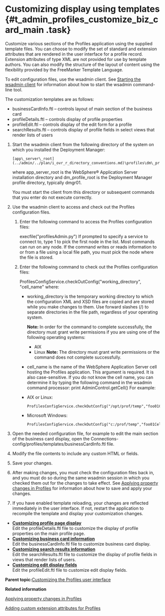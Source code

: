 # Customizing display using templates {#t_admin_profiles_customize_biz_card_main .task}

Customize various sections of the Profiles application using the supplied template files. You can choose to modify the set of standard and extension attributes that are rendered in the user interface for a profile record. Extension attributes of type XML are not provided for use by template authors. You can also modify the structure of the layout of content using the flexibility provided by the FreeMarker Template Language.

To edit configuration files, use the wsadmin client. See [Starting the wsadmin client](../admin/t_admin_wsadmin_starting.md) for information about how to start the wsadmin command-line tool.

The customization templates are as follows:

-   businessCardInfo.ftl – controls layout of main section of the business card
-   profileDetails.ftl – controls display of profile properties
-   profileEdit.ftl – controls display of the edit form for a profile
-   searchResults.ftl – controls display of profile fields in select views that render lists of users

1.  Start the wsadmin client from the following directory of the system on which you installed the Deployment Manager:

    ```
    [app\_server\_root](../admin/../plan/i_ovr_r_directory_conventions.md)\profiles\dm\_profile\_root\bin
    ```

    where app\_server\_root is the WebSphere® Application Server installation directory and dm\_profile\_root is the Deployment Manager profile directory, typically dmgr01.

    You must start the client from this directory or subsequent commands that you enter do not execute correctly.

2.  Use the wsadmin client to access and check out the Profiles configuration files.

    1.  Enter the following command to access the Profiles configuration files:

        execfile\("profilesAdmin.py"\) If prompted to specify a service to connect to, type 1 to pick the first node in the list. Most commands can run on any node. If the command writes or reads information to or from a file using a local file path, you must pick the node where the file is stored.

    2.  Enter the following command to check out the Profiles configuration files:

        ProfilesConfigService.checkOutConfig\("working\_directory", "cell\_name" where:

        -   working\_directory is the temporary working directory to which the configuration XML and XSD files are copied and are stored while you make changes to them. Use forward slashes \(/\) to separate directories in the file path, regardless of your operating system.

            **Note:** In order for the command to complete successfully, the directory must grant write permissions if you are using one of the following operating systems:

            -   AIX
            -   Linux
            **Note:** The directory must grant write permissions or the command does not complete successfully.

        -   cell\_name is the name of the WebSphere Application Server cell hosting the Profiles application. This argument is required. It is also case-sensitive. If you do not know the cell name, you can determine it by typing the following command in the wsadmin command processor: print AdminControl.getCell\(\)
        For example:

        -   AIX or Linux:

            ```
            ProfilesConfigService.checkOutConfig("/opt/prof/temp","foo01Cell01")
            ```

        -   Microsoft Windows:

            ```
            ProfilesConfigService.checkOutConfig("c:/prof/temp","foo01Cell01")
            ```

3.  Open the needed configuration file, for example to edit the main section of the business card display, open the Connections-config/profiles/templates/businessCardInfo.ftl file.

4.  Modify the file contents to include any custom HTML or fields.

5.  Save your changes.

6.  After making changes, you must check the configuration files back in, and you must do so during the same wsadmin session in which you checked them out for the changes to take effect. See [Applying property changes in Profiles](../admin/t_admin_profiles_save_changes.md) for information about how to save and apply your changes.

7.  If you have enabled template reloading, your changes are reflected immediately in the user interface. If not, restart the application to recompile the template and display your customization changes.


-   **[Customizing profile page display](../customize/t_admin_profiles_tbl_layout.md)**  
Edit the profileDetails.ftl file to customize the display of profile properties on the main profile page.
-   **[Customizing business card information](../customize/t_admin_profiles_tbl_bizcard.md)**  
Edit the businessCardInfo.ftl file to customize business card display.
-   **[Customizing search results information](../customize/t_admin_profiles_tbl_search.md)**  
Edit the searchResults.ftl file to customize the display of profile fields in views that render lists of users.
-   **[Customizing edit display fields](../customize/t_admin_profiles_tbl_fields.md)**  
Edit the profileEdit.ftl file to customize edit display fields.

**Parent topic:**[Customizing the Profiles user interface](../customize/t_profiles_customizing_attributes.md)

**Related information**  


[Applying property changes in Profiles](../admin/t_admin_profiles_save_changes.md)

[Adding custom extension attributes for Profiles](../customize/c_admin_profiles_add_custom_field.md)

